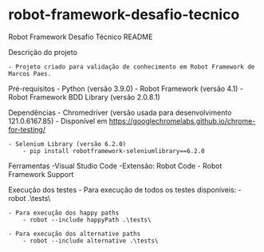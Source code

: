 # robot-framework-desafio-tecnico

Robot Framework Desafio Técnico README

Descrição do projeto

    - Projeto criado para validação de conhecimento em Robot Framework de Marcos Paes.

Pré-requisitos
    - Python (versão 3.9.0)
    - Robot Framework (versão 4.1)
    - Robot Framework BDD Library (versão 2.0.8.1)

Dependências
    - Chromedriver (versão usada para desenvolvimento 121.0.6167.85)
        - Disponível em https://googlechromelabs.github.io/chrome-for-testing/

    - Selenium Library (versão 6.2.0)
        - pip install robotframework-seleniumlibrary==6.2.0

Ferramentas 
    -Visual Studio Code
    -Extensão: Robot Code - Robot Framework Support


Execução dos testes
    - Para execução de todos os testes disponíveis:
        - robot .\tests\     

    - Para execução dos happy paths
        - robot --include happyPath .\tests\

    - Para execução dos alternative paths
        - robot --include alternative .\tests\

